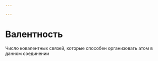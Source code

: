 ```yaml
---

---
```

# Валентность
Число ковалентных связей, которые способен организовать атом в данном соединении